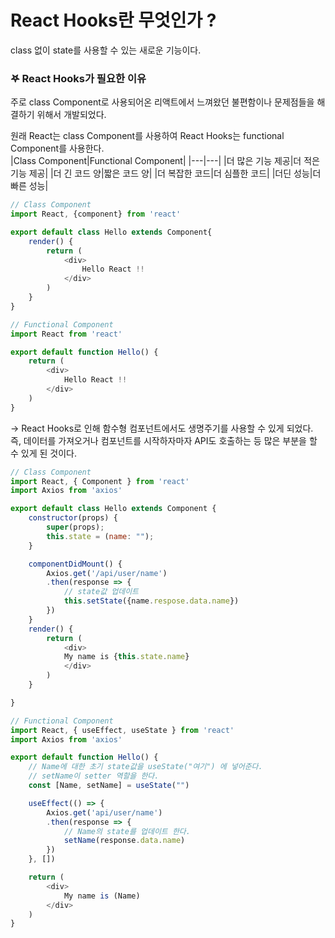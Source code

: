 # React Hooks란 무엇인가 ? 
class 없이 state를 사용할 수 있는 새로운 기능이다. 

### 𖤐 React Hooks가 필요한 이유
주로 class Component로 사용되어온 리액트에서 느껴왔던 불편함이나 문제점들을 해결하기 위해서 개발되었다.   

원래 React는 class Component를 사용하여 React Hooks는 functional Component를 사용한다.    
|Class Component|Functional Component|
|---|---|
|더 많은 기능 제공|더 적은 기능 제공|
|더 긴 코드 양|짧은 코드 양|
|더 복잡한 코드|더 심플한 코드|
|더딘 성능|더 빠른 성능|   

```js
// Class Component
import React, {component} from 'react'

export default class Hello extends Component{
    render() {
        return (
            <div>
                Hello React !!
            </div>
        )
    }
}
```

```js
// Functional Component
import React from 'react'

export default function Hello() {
    return (
        <div>
            Hello React !! 
        </div>
    )
}
```

&rarr; React Hooks로 인해 함수형 컴포넌트에서도 생명주기를 사용할 수 있게 되었다. 즉, 데이터를 가져오거나 컴포넌트를 시작하자마자 API도 호출하는 등 많은 부분을 할 수 있게 된 것이다. 

```js
// Class Component
import React, { Component } from 'react'
import Axios from 'axios'

export default class Hello extends Component {
    constructor(props) {
        super(props);
        this.state = (name: "");
    }

    componentDidMount() {
        Axios.get('/api/user/name')
        .then(response => {
            // state값 업데이트 
            this.setState({name.respose.data.name})
        })
    }
    render() {
        return (
            <div> 
            My name is {this.state.name}
            </div>
        )
    }

}
```

```js
// Functional Component
import React, { useEffect, useState } from 'react'
import Axios from 'axios'

export default function Hello() {
    // Name에 대한 초기 state값을 useState("여기") 에 넣어준다. 
    // setName이 setter 역할을 한다. 
    const [Name, setName] = useState("")

    useEffect(() => {
        Axios.get('api/user/name')
        .then(response => {
            // Name의 state를 업데이트 한다. 
            setName(response.data.name)
        })
    }, []) 

    return (
        <div>
            My name is (Name)
        </div>
    )
}
```